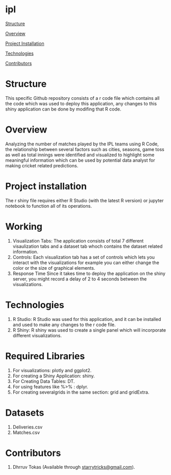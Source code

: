 # ipl
[Structure](#structure)

[Overview](#overview)

[Project Installation](#project-installation)

[Technologies](#technologies)

[Contributors](#contributors)

# Structure

This specific Github repository consists of a r code file which contains all the code which was used to deploy this application, any changes to this shiny application can be done by modifing that R code.

# Overview

Analyzing the number of matches played by the IPL teams using R Code, the relationship between several factors such as cities, seasons, game toss as well as total innings were identified and visualized to highlight some meaningful information which can be used by potential data analyst for making cricket related predictions.

# Project installation

The r shiny file requires either R Studio (with the latest R version) or jupyter notebook to function all of its operations.

# Working

1. Visualization Tabs: The application consists of total 7 different visaulization tabs and a dataset tab whoch contains the dataset related information.
2. Controls: Each visualization tab has a set of controls which lets you interact with the visualizations for example you can either change the color or the size of graphical elements.
3. Response Time Since it takes time to deploy the application on the shiny server, you might record a delay of 2 to 4 seconds between the visualizations. 

# Technologies

1. R Studio: R Studio was used for this application, and it can be installed and used to make any changes to the r code file.
2. R Shiny: R shiny was  used to create a single panel which will incorporate different visualizations.

# Required Libraries

1. For visualizations: plotly and ggplot2.
2. For creating a Shiny Application: shiny.
3. For Creating Data Tables: DT.
4. For using features like %>% : dplyr.
5. For creating severalgrids in the same section: grid and gridExtra.

# Datasets

1. Deliveries.csv
2. Matches.csv

# Contributors

1. Dhrruv Tokas (Available through starrytricks@gmail.com).
